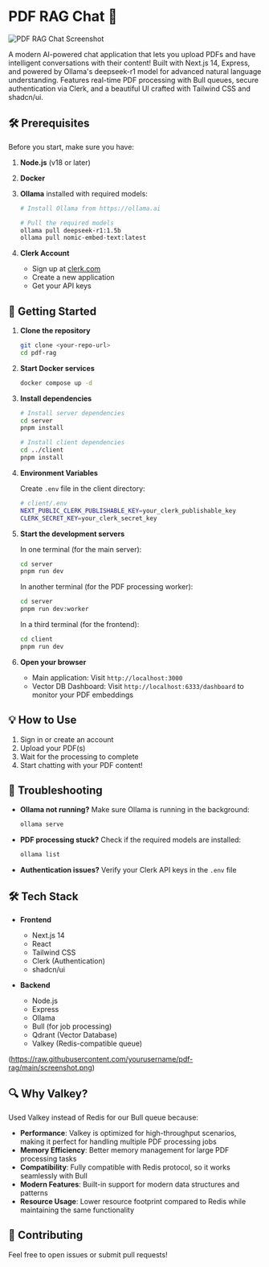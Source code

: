 # PDF RAG Chat 🤖

![PDF RAG Chat Screenshot](https://raw.githubusercontent.com/yourusername/pdf-rag/main/screenshot.png)

A modern AI-powered chat application that lets you upload PDFs and have intelligent conversations with their content! Built with Next.js 14, Express, and powered by Ollama's deepseek-r1 model for advanced natural language understanding. Features real-time PDF processing with Bull queues, secure authentication via Clerk, and a beautiful UI crafted with Tailwind CSS and shadcn/ui.

## 🛠️ Prerequisites

Before you start, make sure you have:

1. **Node.js** (v18 or later)
2. **Docker**
3. **Ollama** installed with required models:

   ```bash
   # Install Ollama from https://ollama.ai

   # Pull the required models
   ollama pull deepseek-r1:1.5b
   ollama pull nomic-embed-text:latest
   ```

4. **Clerk Account**
   - Sign up at [clerk.com](https://clerk.com)
   - Create a new application
   - Get your API keys

## 🚀 Getting Started

1. **Clone the repository**

   ```bash
   git clone <your-repo-url>
   cd pdf-rag
   ```

2. **Start Docker services**

   ```bash
   docker compose up -d
   ```

3. **Install dependencies**

   ```bash
   # Install server dependencies
   cd server
   pnpm install

   # Install client dependencies
   cd ../client
   pnpm install
   ```

4. **Environment Variables**

   Create `.env` file in the client directory:

   ```bash
   # client/.env
   NEXT_PUBLIC_CLERK_PUBLISHABLE_KEY=your_clerk_publishable_key
   CLERK_SECRET_KEY=your_clerk_secret_key
   ```

5. **Start the development servers**

   In one terminal (for the main server):

   ```bash
   cd server
   pnpm run dev
   ```

   In another terminal (for the PDF processing worker):

   ```bash
   cd server
   pnpm run dev:worker
   ```

   In a third terminal (for the frontend):

   ```bash
   cd client
   pnpm run dev
   ```

6. **Open your browser**
   - Main application: Visit `http://localhost:3000`
   - Vector DB Dashboard: Visit `http://localhost:6333/dashboard` to monitor your PDF embeddings

## 💡 How to Use

1. Sign in or create an account
2. Upload your PDF(s)
3. Wait for the processing to complete
4. Start chatting with your PDF content!

## 🔧 Troubleshooting

- **Ollama not running?**
  Make sure Ollama is running in the background:

  ```bash
  ollama serve
  ```

- **PDF processing stuck?**
  Check if the required models are installed:

  ```bash
  ollama list
  ```

- **Authentication issues?**
  Verify your Clerk API keys in the `.env` file

## 🛠️ Tech Stack

- **Frontend**

  - Next.js 14
  - React
  - Tailwind CSS
  - Clerk (Authentication)
  - shadcn/ui

- **Backend**
  - Node.js
  - Express
  - Ollama
  - Bull (for job processing)
  - Qdrant (Vector Database)
  - Valkey (Redis-compatible queue)

(https://raw.githubusercontent.com/yourusername/pdf-rag/main/screenshot.png)

## 🔍 Why Valkey?

Used Valkey instead of Redis for our Bull queue because:

- **Performance**: Valkey is optimized for high-throughput scenarios, making it perfect for handling multiple PDF processing jobs
- **Memory Efficiency**: Better memory management for large PDF processing tasks
- **Compatibility**: Fully compatible with Redis protocol, so it works seamlessly with Bull
- **Modern Features**: Built-in support for modern data structures and patterns
- **Resource Usage**: Lower resource footprint compared to Redis while maintaining the same functionality

## 🤝 Contributing

Feel free to open issues or submit pull requests!
